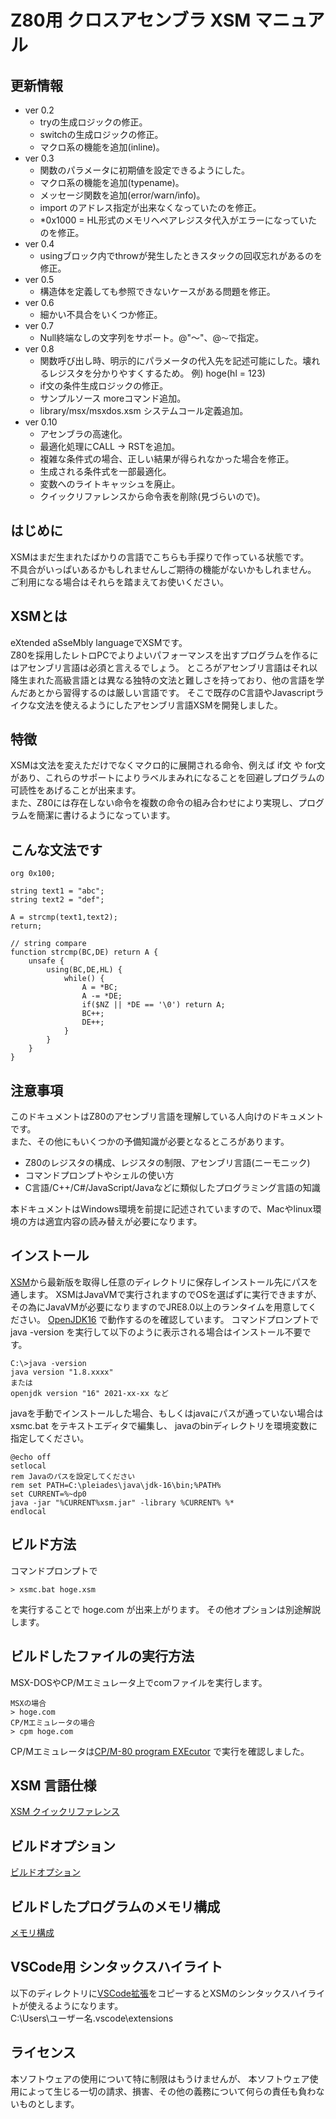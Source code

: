 # Z80用 クロスアセンブラ XSM マニュアル

## 更新情報
- ver 0.2
    - tryの生成ロジックの修正。
    - switchの生成ロジックの修正。 
    - マクロ系の機能を追加(inline)。
- ver 0.3
    - 関数のパラメータに初期値を設定できるようにした。
    - マクロ系の機能を追加(typename)。
    - メッセージ関数を追加(error/warn/info)。
    - import のアドレス指定が出来なくなっていたのを修正。
    - *0x1000 = HL形式のメモリへペアレジスタ代入がエラーになっていたのを修正。
- ver 0.4
    - usingブロック内でthrowが発生したときスタックの回収忘れがあるのを修正。
- ver 0.5
    - 構造体を定義しても参照できないケースがある問題を修正。
- ver 0.6
    - 細かい不具合をいくつか修正。
- ver 0.7
  - Null終端なしの文字列をサポート。@"～"、@`～`で指定。
- ver 0.8
  - 関数呼び出し時、明示的にパラメータの代入先を記述可能にした。壊れるレジスタを分かりやすくするため。 例) hoge(hl = 123)
  - if文の条件生成ロジックの修正。
  - サンプルソース moreコマンド追加。
  - library/msx/msxdos.xsm システムコール定義追加。
- ver 0.10
  - アセンブラの高速化。
  - 最適化処理にCALL -> RSTを追加。
  - 複雑な条件式の場合、正しい結果が得られなかった場合を修正。
  - 生成される条件式を一部最適化。
  - 変数へのライトキャッシュを廃止。
  - クイックリファレンスから命令表を削除(見づらいので)。

## はじめに
XSMはまだ生まれたばかりの言語でこちらも手探りで作っている状態です。  
不具合がいっぱいあるかもしれませんしご期待の機能がないかもしれません。  
ご利用になる場合はそれらを踏まえてお使いください。

## XSMとは
eXtended aSseMbly languageでXSMです。  
Z80を採用したレトロPCでよりよいパフォーマンスを出すプログラムを作るにはアセンブリ言語は必須と言えるでしょう。
ところがアセンブリ言語はそれ以降生まれた高級言語とは異なる独特の文法と難しさを持っており、他の言語を学んだあとから習得するのは厳しい言語です。
そこで既存のC言語やJavascriptライクな文法を使えるようにしたアセンブリ言語XSMを開発しました。

## 特徴
XSMは文法を変えただけでなくマクロ的に展開される命令、例えば if文 や for文があり、これらのサポートによりラベルまみれになることを回避しプログラムの可読性をあげることが出来ます。  
また、Z80には存在しない命令を複数の命令の組み合わせにより実現し、プログラムを簡潔に書けるようになっています。  

## こんな文法です
```
org 0x100;

string text1 = "abc";
string text2 = "def";

A = strcmp(text1,text2);
return;

// string compare
function strcmp(BC,DE) return A {
    unsafe {
        using(BC,DE,HL) {
            while() {
                A = *BC;
                A -= *DE;
                if($NZ || *DE == '\0') return A;
                BC++;
                DE++;
            }
        }
    }
}
```

## 注意事項
このドキュメントはZ80のアセンブリ言語を理解している人向けのドキュメントです。  
また、その他にもいくつかの予備知識が必要となるところがあります。
- Z80のレジスタの構成、レジスタの制限、アセンブリ言語(ニーモニック)
- コマンドプロンプトやシェルの使い方
- C言語/C++/C#/JavaScript/Javaなどに類似したプログラミング言語の知識

本ドキュメントはWindows環境を前提に記述されていますので、Macやlinux環境の方は適宜内容の読み替えが必要になります。

## インストール
[XSM](xsm/archive)から最新版を取得し任意のディレクトリに保存しインストール先にパスを通します。
XSMはJavaVMで実行されますのでOSを選ばずに実行できますが、  
その為にJavaVMが必要になりますのでJRE8.0以上のランタイムを用意してください。
[OpenJDK16](https://jdk.java.net/16/) で動作するのを確認しています。
コマンドプロンプトで java -version を実行して以下のように表示される場合はインストール不要です。
```
C:\>java -version
java version "1.8.xxxx"
または
openjdk version "16" 2021-xx-xx など
```
javaを手動でインストールした場合、もしくはjavaにパスが通っていない場合は xsmc.bat をテキストエディタで編集し、
javaのbinディレクトリを環境変数に指定してください。
```
@echo off
setlocal
rem Javaのパスを設定してください
rem set PATH=C:\pleiades\java\jdk-16\bin;%PATH%
set CURRENT=%~dp0
java -jar "%CURRENT%xsm.jar" -library %CURRENT% %*
endlocal
```

## ビルド方法
コマンドプロンプトで
```
> xsmc.bat hoge.xsm
```
を実行することで hoge.com が出来上がります。
その他オプションは別途解説します。

## ビルドしたファイルの実行方法
MSX-DOSやCP/Mエミュレータ上でcomファイルを実行します。
```
MSXの場合
> hoge.com
CP/Mエミュレータの場合
> cpm hoge.com
```
CP/Mエミュレータは[CP/M-80 program EXEcutor](https://www.vector.co.jp/soft/win95/util/se378130.html) で実行を確認しました。

## XSM 言語仕様
[XSM クイックリファレンス](quickreference.md)

## ビルドオプション
[ビルドオプション](options.md)

## ビルドしたプログラムのメモリ構成
[メモリ構成](memorymap.md)

## VSCode用 シンタックスハイライト
以下のディレクトリに[VSCode拡張](vscode-extension)をコピーするとXSMのシンタックスハイライトが使えるようになります。  
C:\Users\ユーザー名\.vscode\extensions

## ライセンス
本ソフトウェアの使用について特に制限はもうけませんが、
本ソフトウェア使用によって生じる一切の請求、損害、その他の義務について何らの責任も負わないものとします。
